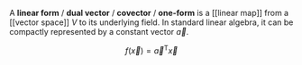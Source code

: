 A **linear form** / **dual vector** / **covector** / **one-form** is a [[linear map]] from a [[vector space]] $V$ to its underlying field. In standard linear algebra, it can be compactly represented by a constant vector $\vec{a}$.

$$
f(\vec{x}) = \vec{a}^\mathsf{T} \vec{x}
$$